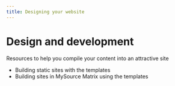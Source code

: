 ```yaml
---
title: Designing your website
---
```


# Design and development

Resources to help you compile your content into an attractive site 

- Building static sites with the templates
- Building sites in MySource Matrix using the templates
